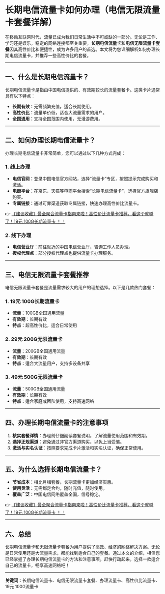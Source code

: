# 长期电信流量卡如何办理（电信无限流量卡套餐详解）

在移动互联网时代，流量已成为我们日常生活中不可或缺的一部分。无论是工作、学习还是娱乐，稳定的网络连接都至关重要。**长期电信流量卡**和**电信无限流量卡套餐**因其高性价比和便捷性，成为许多用户的首选。本文将为您详细解析如何办理长期电信流量卡，并推荐一些高性价比的套餐。

---

## 一、什么是长期电信流量卡？

长期电信流量卡是指由中国电信提供的、有效期较长的流量套餐卡。这类卡片通常具有以下特点：

- **长期有效**：无需频繁充值，适合长期使用。
- **高性价比**：流量单价低，适合大流量需求的用户。
- **全国通用**：支持全国范围内使用，无漫游费用。

---

## 二、如何办理长期电信流量卡？

办理长期电信流量卡非常简单，您可以通过以下几种方式完成：

### 1. 线上办理
- **电信官网**：登录中国电信官方网站，选择“流量卡”专区，按照提示完成购买和激活。
- **电商平台**：在京东、天猫等电商平台搜索“长期电信流量卡”，选择官方旗舰店购买。
- **专属链接**：通过可靠渠道获取专属链接，快速办理高性价比流量卡。

👉 [【建议收藏】最全聚合流量卡指南来啦！高性价比流量卡推荐，看这个就够了！19元 100G长期流量卡 ！！](https://bit.ly/Liuliangka)

### 2. 线下办理
- **电信营业厅**：前往就近的中国电信营业厅，咨询工作人员办理。
- **授权代理点**：部分授权代理点也提供流量卡办理服务。

---

## 三、电信无限流量卡套餐推荐

电信无限流量卡套餐是流量需求较大的用户的理想选择。以下是几款热门套餐：

### 1. 19元 100G长期流量卡
- **流量**：100GB全国通用流量
- **有效期**：长期有效
- **特点**：超高性价比，适合日常使用

### 2. 29元 200G无限流量卡
- **流量**：200GB全国通用流量
- **有效期**：长期有效
- **特点**：适合大流量用户，支持多设备共享

### 3. 49元 500G无限流量卡
- **流量**：500GB全国通用流量
- **有效期**：长期有效
- **特点**：适合家庭或团队使用，支持高速网络

---

## 四、办理长期电信流量卡的注意事项

1. **核实套餐详情**：办理前仔细阅读套餐说明，了解流量使用范围和有效期。
2. **选择正规渠道**：避免通过非官方渠道购买，以免上当受骗。
3. **激活与实名认证**：按照要求完成卡片激活和实名认证，确保正常使用。

---

## 五、为什么选择长期电信流量卡？

- **节省成本**：相比月租套餐，长期流量卡更加经济实惠。
- **使用灵活**：无需绑定合约，随时充值，随时使用。
- **覆盖广泛**：中国电信网络覆盖全国，信号稳定。

👉 [【建议收藏】最全聚合流量卡指南来啦！高性价比流量卡推荐，看这个就够了！19元 100G长期流量卡 ！！](https://bit.ly/Liuliangka)

---

## 六、总结

长期电信流量卡和无限流量卡套餐为用户提供了高效、经济的网络解决方案。无论是日常使用还是大流量需求，都能找到适合自己的套餐。通过本文的介绍，相信您已经掌握了办理长期电信流量卡的方法和注意事项。赶快行动起来，选择一款适合自己的流量卡，畅享高速网络吧！

---

**关键词**：长期电信流量卡、电信无限流量卡套餐、办理流量卡、高性价比流量卡、19元 100G流量卡